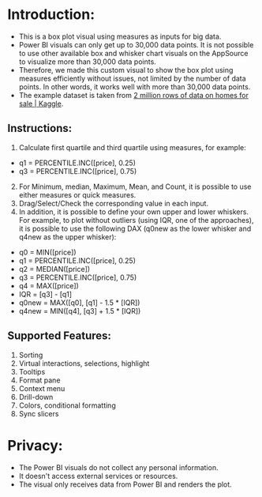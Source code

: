 # Introduction:
- This is a box plot visual using measures as inputs for big data.
- Power BI visuals can only get up to 30,000 data points. It is not possible to use other available box and whisker chart visuals on the AppSource to visualize more than 30,000 data points.
- Therefore, we made this custom visual to show the box plot using measures efficiently without issues, not limited by the number of data points. In other words, it works well with more than 30,000 data points.
- The example dataset is taken from [2 million rows of data on homes for sale | Kaggle](https://www.kaggle.com/datasets/msorondo/argentina-venta-de-propiedades).


## Instructions:
1. Calculate first quartile and third quartile using measures, for example:
- q1 = PERCENTILE.INC([price], 0.25)
- q3 = PERCENTILE.INC([price], 0.75)
2. For Minimum, median, Maximum, Mean, and Count, it is possible to use either measures or quick measures.
3. Drag/Select/Check the corresponding value in each input.
4. In addition, it is possible to define your own upper and lower whiskers. For example, to plot without outliers (using IQR, one of the approaches), it is possible to use the following DAX (q0new as the lower whisker and q4new as the upper whisker):
- q0 = MIN([price])
- q1 = PERCENTILE.INC([price], 0.25)
- q2 = MEDIAN([price])
- q3 = PERCENTILE.INC([price], 0.75)
- q4 = MAX([price])
- IQR = [q3] - [q1]
- q0new = MAX([q0], [q1] - 1.5 * [IQR])
- q4new = MIN([q4], [q3] + 1.5 * [IQR])

## Supported Features:
1. Sorting
2. Virtual interactions, selections, highlight
3. Tooltips
4. Format pane
5. Context menu
6. Drill-down
7. Colors, conditional formatting
8. Sync slicers

# Privacy:
- The Power BI visuals do not collect any personal information. 
- It doesn't access external services or resources.
- The visual only receives data from Power BI and renders the plot.
